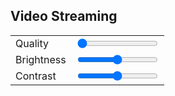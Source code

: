  <div class="section">
            <div class ="video-container">
                <h2>Video Streaming</h2>   
                <center><img id="ShowImage" src="" style="display:none"></center>
                <center><canvas id="canvas" style="display:none"></canvas></center>
            </div>
        </div>
        <div class="section">
            <table>
              <tr>
                  <td>Quality</td>
                  <td><input type="range" id="quality" min="10" max="63" value="10"></td>
              </tr>
              <tr>
                  <td>Brightness</td>
                  <td><input type="range" id="brightness" min="-2" max="2" value="0"></td>
              </tr>
              <tr>
                  <td>Contrast</td>
                  <td><input type="range" id="contrast" min="-2" max="2" value="0"></td>
              </tr>
            </table>
        </div>